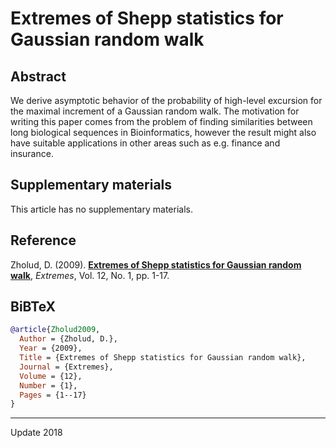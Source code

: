 # Extremes of Shepp statistics for Gaussian random walk

## Abstract
We derive asymptotic behavior of the probability of high-level excursion for the maximal increment of a Gaussian random walk. The motivation for writing this paper comes from the problem of finding similarities between long biological sequences in Bioinformatics, however the result might also have suitable applications in other areas such as e.g. finance and insurance.

## Supplementary materials
This article has no supplementary materials.

## Reference
Zholud, D. (2009). [**Extremes of Shepp statistics for Gaussian random walk**](http://www.zholud.com/articles/Extremes-of-Shepp-Statistics-for-Gaussian-Random-Walk.pdf), *Extremes*, Vol. 12, No. 1, pp. 1-17.


## BiBTeX

``` BiBTeX
@article{Zholud2009,
  Author = {Zholud, D.},
  Year = {2009},
  Title = {Extremes of Shepp statistics for Gaussian random walk},
  Journal = {Extremes},
  Volume = {12},
  Number = {1},
  Pages = {1--17}
}
``` 

---
Update 2018
